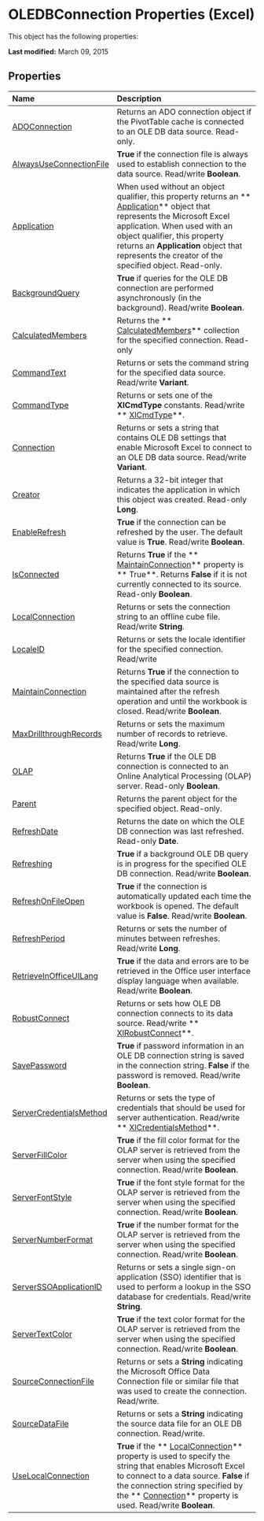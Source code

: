 
# OLEDBConnection Properties (Excel)
This object has the following properties:

 **Last modified:** March 09, 2015


## Properties



|**Name**|**Description**|
|:-----|:-----|
| [ADOConnection](918dd5eb-a9af-7466-92df-cae4e34676be.md)|Returns an ADO connection object if the PivotTable cache is connected to an OLE DB data source. Read-only.|
| [AlwaysUseConnectionFile](de9cd9a7-0dd6-7ee2-d48f-bd61a7006c1e.md)| **True** if the connection file is always used to establish connection to the data source. Read/write **Boolean**.|
| [Application](fadade6e-d90f-974f-05e0-429e1500ef03.md)|When used without an object qualifier, this property returns an  ** [Application](19b73597-5cf9-4f56-8227-b5211f657f6f.md)** object that represents the Microsoft Excel application. When used with an object qualifier, this property returns an **Application** object that represents the creator of the specified object. Read-only.|
| [BackgroundQuery](c106c0d8-16ea-83dc-1b4e-1a311d9c0d9e.md)| **True** if queries for the OLE DB connection are performed asynchronously (in the background). Read/write **Boolean**.|
| [CalculatedMembers](9d0e8250-8045-7017-629a-f39729df1083.md)|Returns the  ** [CalculatedMembers](3c664ac6-e2f8-f631-006d-6a16c380641e.md)** collection for the specified connection. Read-only|
| [CommandText](2c5e976c-513f-24b0-f25e-056fc9babaf9.md)|Returns or sets the command string for the specified data source. Read/write  **Variant**.|
| [CommandType](3258a47d-ca98-be25-437e-4d9f5124e96a.md)|Returns or sets one of the  **XlCmdType** constants. Read/write ** [XlCmdType](4339b577-c29c-3c78-8433-df56c35b6633.md)**.|
| [Connection](03b83f0e-1a16-f44e-0a89-27742b733e05.md)|Returns or sets a string that contains OLE DB settings that enable Microsoft Excel to connect to an OLE DB data source. Read/write  **Variant**.|
| [Creator](a2a5b5cd-9fea-0756-d2a6-ff632a29ffa9.md)|Returns a 32-bit integer that indicates the application in which this object was created. Read-only  **Long**.|
| [EnableRefresh](080b6002-303e-62ce-f19e-0cb7af6a5291.md)| **True** if the connection can be refreshed by the user. The default value is **True**. Read/write  **Boolean**.|
| [IsConnected](3538c8bd-5027-8f48-d6b5-b18de0db4159.md)|Returns  **True** if the ** [MaintainConnection](ce913d74-d86d-006c-4def-da04a8c630b6.md)** property is ** True**. Returns  **False** if it is not currently connected to its source. Read-only **Boolean**.|
| [LocalConnection](9f9e8aab-3804-1a30-3db1-4e453583ff1e.md)|Returns or sets the connection string to an offline cube file. Read/write  **String**.|
| [LocaleID](6a92f9ca-247a-8da8-a32e-ec239380894a.md)|Returns or sets the locale identifier for the specified connection. Read/write|
| [MaintainConnection](ce913d74-d86d-006c-4def-da04a8c630b6.md)|Returns  **True** if the connection to the specified data source is maintained after the refresh operation and until the workbook is closed. Read/write **Boolean**.|
| [MaxDrillthroughRecords](2dda9194-7a68-cfb1-ba94-c3670d0e66b8.md)|Returns or sets the maximum number of records to retrieve. Read/write  **Long**.|
| [OLAP](6ebbea3a-b4f1-bc80-f425-ce837182b299.md)|Returns  **True** if the OLE DB connection is connected to an Online Analytical Processing (OLAP) server. Read-only **Boolean**.|
| [Parent](2970c4a7-f1d2-1010-4bb2-55a2d8ffc0f6.md)|Returns the parent object for the specified object. Read-only.|
| [RefreshDate](5b808638-c014-3ed4-3d22-272bcb34f8e4.md)|Returns the date on which the OLE DB connection was last refreshed. Read-only  **Date**.|
| [Refreshing](1fdce249-540e-3460-fba6-63b5f80a159b.md)| **True** if a background OLE DB query is in progress for the specified OLE DB connection. Read/write **Boolean**.|
| [RefreshOnFileOpen](09a0b59d-7a6e-65a6-d72a-14460d787ed9.md)| **True** if the connection is automatically updated each time the workbook is opened. The default value is **False**. Read/write  **Boolean**.|
| [RefreshPeriod](23032291-8491-42b8-b0ee-18287c115c29.md)|Returns or sets the number of minutes between refreshes. Read/write  **Long**.|
| [RetrieveInOfficeUILang](51d2a8b7-75e6-c503-895b-0f5ab8d66265.md)| **True** if the data and errors are to be retrieved in the Office user interface display language when available. Read/write **Boolean**.|
| [RobustConnect](47ca146c-54ba-b2d5-6d16-15571daf08f3.md)| Returns or sets how OLE DB connection connects to its data source. Read/write ** [XlRobustConnect](124b8c0f-5120-043e-f226-80d0a7fefe15.md)**.|
| [SavePassword](d8edaa7c-b53f-2114-0ad8-699d78b7893a.md)| **True** if password information in an OLE DB connection string is saved in the connection string. **False** if the password is removed. Read/write **Boolean**.|
| [ServerCredentialsMethod](8c7a3e49-50a8-3211-6824-de91fd476182.md)|Returns or sets the type of credentials that should be used for server authentication. Read/write  ** [XlCredentialsMethod](6d31e757-62e3-300b-077f-9fa89426c6eb.md)**.|
| [ServerFillColor](18a5b515-df3b-bbf1-5fbb-e9d744370d6a.md)| **True** if the fill color format for the OLAP server is retrieved from the server when using the specified connection. Read/write **Boolean**.|
| [ServerFontStyle](5c45fea6-4e1b-6c21-785d-4a3e9f39dd5a.md)| **True** if the font style format for the OLAP server is retrieved from the server when using the specified connection. Read/write **Boolean**.|
| [ServerNumberFormat](da1ea33c-d4a5-ca2f-7159-8e9d22a5bc8e.md)| **True** if the number format for the OLAP server is retrieved from the server when using the specified connection. Read/write **Boolean**.|
| [ServerSSOApplicationID](7feb84b6-cd30-86f2-a9af-31bca655f05d.md)|Returns or sets a single sign-on application (SSO) identifier that is used to perform a lookup in the SSO database for credentials. Read/write  **String**.|
| [ServerTextColor](e2613e27-2d8f-8568-1018-b6910c7f7bba.md)| **True** if the text color format for the OLAP server is retrieved from the server when using the specified connection. Read/write **Boolean**.|
| [SourceConnectionFile](6dcae3c3-26fe-b373-cb5c-d6bdf68b1265.md)|Returns or sets a  **String** indicating the Microsoft Office Data Connection file or similar file that was used to create the connection. Read/write.|
| [SourceDataFile](ddadf399-3f93-bd20-22cf-5f9303704218.md)|Returns or sets a  **String** indicating the source data file for an OLE DB connection. Read/write.|
| [UseLocalConnection](b346933c-17cd-ef11-6070-ee840c8d7c0a.md)| **True** if the ** [LocalConnection](9f9e8aab-3804-1a30-3db1-4e453583ff1e.md)** property is used to specify the string that enables Microsoft Excel to connect to a data source. **False** if the connection string specified by the ** [Connection](03b83f0e-1a16-f44e-0a89-27742b733e05.md)** property is used. Read/write **Boolean**.|
